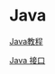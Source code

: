 Java
===

[Java教程](https://github.com/hncgc/Android/blob/master/java/Java%E6%95%99%E7%A8%8B.md)  

[Java 接口](https://github.com/hncgc/Android/blob/master/java/Java%20%E6%8E%A5%E5%8F%A3.md)  


